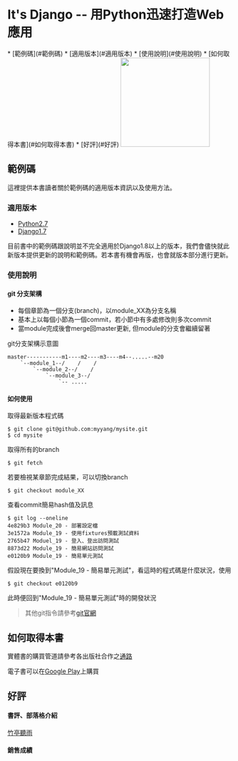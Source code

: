 It's Django -- 用Python迅速打造Web應用
======

<div>
<span>
* [範例碼](#範例碼)
  * [適用版本](#適用版本)
  * [使用說明](#使用說明)
* [如何取得本書](#如何取得本書)
* [好評](#好評)
</span>
<span>
<img src="https://github.com/myyang/mysite/blob/master/cover.jpg" width="200px"/>
</span>
</div>

## 範例碼

這裡提供本書讀者關於範例碼的適用版本資訊以及使用方法。

### 適用版本

* [Python2.7](https://www.python.org/downloads/)
* [Django1.7](https://www.djangoproject.com/download/1.7.9/tarball/)

目前書中的範例碼跟說明並不完全適用於Django1.8以上的版本，我們會儘快就此新版本提供更新的說明和範例碼。若本書有機會再版，也會就版本部分進行更新。

### 使用說明

#### git 分支架構

* 每個章節為一個分支(branch)，以module\_XX為分支名稱
* 基本上以每個小節為一個commit，若小節中有多處修改則多次commit
* 當module完成後會merge回master更新, 但module的分支會繼續留著

git分支架構示意圖
```
master-----------m1----m2----m3----m4--.....--m20
    `--module_1--/    /    /
        `--module_2--/    /
            `--module_3--/
                `-- .....
```

#### 如何使用

取得最新版本程式碼
```
$ git clone git@github.com:myyang/mysite.git
$ cd mysite
```

取得所有的branch
```
$ git fetch
```

若要檢視某章節完成結果，可以切換branch
```
$ git checkout module_XX
```

查看commit簡易hash值及訊息
```
$ git log --oneline
4e829b3 Module_20 - 部署設定檔
3e1572a Module_19 - 使用fixtures預載測試資料
2765b47 Moduel_19 - 登入、登出訪問測試
8873d22 Module_19 - 簡易網站訪問測試
e0120b9 Module_19 - 簡易單元測試
```
假設現在要換到"Module\_19 - 簡易單元測試"，看這時的程式碼是什麼狀況，使用
```
$ git checkout e0120b9
```
此時便回到"Module\_19 - 簡易單元測試"時的開發狀況

> 其他git指令請參考[git官網](http://git-scm.com/book/zh-tw/v1)

## 如何取得本書

實體書的購買管道請參考各出版社合作之[通路](http://books.gotop.com.tw/v_ACL043800)

電子書可以在[Google Play](https://play.google.com/store/books/details/%E8%A2%81%E5%85%8B%E5%80%AB_%E6%A5%8A%E5%AD%9F%E7%A9%8E_It_s_Django_%E7%94%A8Python%E8%BF%85%E9%80%9F%E6%89%93%E9%80%A0Web%E6%87%89%E7%94%A8_%E9%9B%BB%E5%AD%90%E6%9B%B8?id=C5UVCgAAQBAJ)上購買

## 好評

#### 書評、部落格介紹

[竹亭聽雨](http://q82465.pixnet.net/blog/post/64598949)

#### 銷售成績
